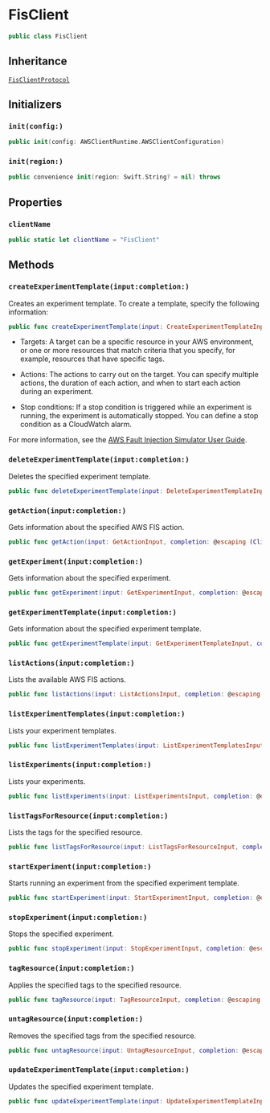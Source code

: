 # FisClient

``` swift
public class FisClient 
```

## Inheritance

[`FisClientProtocol`](/aws-sdk-swift/reference/0.x/AWSFis/FisClientProtocol)

## Initializers

### `init(config:)`

``` swift
public init(config: AWSClientRuntime.AWSClientConfiguration) 
```

### `init(region:)`

``` swift
public convenience init(region: Swift.String? = nil) throws 
```

## Properties

### `clientName`

``` swift
public static let clientName = "FisClient"
```

## Methods

### `createExperimentTemplate(input:completion:)`

Creates an experiment template. To create a template, specify the following information:

``` swift
public func createExperimentTemplate(input: CreateExperimentTemplateInput, completion: @escaping (ClientRuntime.SdkResult<CreateExperimentTemplateOutputResponse, CreateExperimentTemplateOutputError>) -> Void)
```

  - Targets: A target can be a specific resource in your AWS environment, or one or more resources that match criteria that you specify, for example, resources that have specific tags.

  - Actions: The actions to carry out on the target. You can specify multiple actions, the duration of each action, and when to start each action during an experiment.

  - Stop conditions: If a stop condition is triggered while an experiment is running, the experiment is automatically stopped. You can define a stop condition as a CloudWatch alarm.

For more information, see the [AWS Fault Injection Simulator User Guide](https://docs.aws.amazon.com/fis/latest/userguide/).

### `deleteExperimentTemplate(input:completion:)`

Deletes the specified experiment template.

``` swift
public func deleteExperimentTemplate(input: DeleteExperimentTemplateInput, completion: @escaping (ClientRuntime.SdkResult<DeleteExperimentTemplateOutputResponse, DeleteExperimentTemplateOutputError>) -> Void)
```

### `getAction(input:completion:)`

Gets information about the specified AWS FIS action.

``` swift
public func getAction(input: GetActionInput, completion: @escaping (ClientRuntime.SdkResult<GetActionOutputResponse, GetActionOutputError>) -> Void)
```

### `getExperiment(input:completion:)`

Gets information about the specified experiment.

``` swift
public func getExperiment(input: GetExperimentInput, completion: @escaping (ClientRuntime.SdkResult<GetExperimentOutputResponse, GetExperimentOutputError>) -> Void)
```

### `getExperimentTemplate(input:completion:)`

Gets information about the specified experiment template.

``` swift
public func getExperimentTemplate(input: GetExperimentTemplateInput, completion: @escaping (ClientRuntime.SdkResult<GetExperimentTemplateOutputResponse, GetExperimentTemplateOutputError>) -> Void)
```

### `listActions(input:completion:)`

Lists the available AWS FIS actions.

``` swift
public func listActions(input: ListActionsInput, completion: @escaping (ClientRuntime.SdkResult<ListActionsOutputResponse, ListActionsOutputError>) -> Void)
```

### `listExperimentTemplates(input:completion:)`

Lists your experiment templates.

``` swift
public func listExperimentTemplates(input: ListExperimentTemplatesInput, completion: @escaping (ClientRuntime.SdkResult<ListExperimentTemplatesOutputResponse, ListExperimentTemplatesOutputError>) -> Void)
```

### `listExperiments(input:completion:)`

Lists your experiments.

``` swift
public func listExperiments(input: ListExperimentsInput, completion: @escaping (ClientRuntime.SdkResult<ListExperimentsOutputResponse, ListExperimentsOutputError>) -> Void)
```

### `listTagsForResource(input:completion:)`

Lists the tags for the specified resource.

``` swift
public func listTagsForResource(input: ListTagsForResourceInput, completion: @escaping (ClientRuntime.SdkResult<ListTagsForResourceOutputResponse, ListTagsForResourceOutputError>) -> Void)
```

### `startExperiment(input:completion:)`

Starts running an experiment from the specified experiment template.

``` swift
public func startExperiment(input: StartExperimentInput, completion: @escaping (ClientRuntime.SdkResult<StartExperimentOutputResponse, StartExperimentOutputError>) -> Void)
```

### `stopExperiment(input:completion:)`

Stops the specified experiment.

``` swift
public func stopExperiment(input: StopExperimentInput, completion: @escaping (ClientRuntime.SdkResult<StopExperimentOutputResponse, StopExperimentOutputError>) -> Void)
```

### `tagResource(input:completion:)`

Applies the specified tags to the specified resource.

``` swift
public func tagResource(input: TagResourceInput, completion: @escaping (ClientRuntime.SdkResult<TagResourceOutputResponse, TagResourceOutputError>) -> Void)
```

### `untagResource(input:completion:)`

Removes the specified tags from the specified resource.

``` swift
public func untagResource(input: UntagResourceInput, completion: @escaping (ClientRuntime.SdkResult<UntagResourceOutputResponse, UntagResourceOutputError>) -> Void)
```

### `updateExperimentTemplate(input:completion:)`

Updates the specified experiment template.

``` swift
public func updateExperimentTemplate(input: UpdateExperimentTemplateInput, completion: @escaping (ClientRuntime.SdkResult<UpdateExperimentTemplateOutputResponse, UpdateExperimentTemplateOutputError>) -> Void)
```
